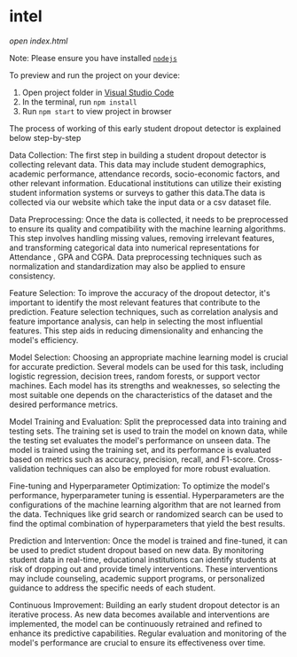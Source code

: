 
  # intel
  *open index.html*

  Note: Please ensure you have installed <code><a href="https://nodejs.org/en/download/">nodejs</a></code>

  To preview and run the project on your device:
  1) Open project folder in <a href="https://code.visualstudio.com/download">Visual Studio Code</a>
  2) In the terminal, run `npm install`
  3) Run `npm start` to view project in browser
  
The process of working of this early student dropout detector is explained below step-by-step

Data Collection:
The first step in building a student dropout detector is collecting relevant data. This data may include student demographics, academic performance, attendance records, socio-economic factors, and other relevant information. Educational institutions can utilize their existing student information systems or surveys to gather this data.The data is collected via our website which take the input data or a csv dataset file.

Data Preprocessing:
Once the data is collected, it needs to be preprocessed to ensure its quality and compatibility with the machine learning algorithms. This step involves handling missing values, removing irrelevant features, and transforming categorical data into numerical representations for Attendance , GPA and CGPA. Data preprocessing techniques such as normalization and standardization may also be applied to ensure consistency.

Feature Selection:
To improve the accuracy of the dropout detector, it's important to identify the most relevant features that contribute to the prediction. Feature selection techniques, such as correlation analysis and feature importance analysis, can help in selecting the most influential features. This step aids in reducing dimensionality and enhancing the model's efficiency.

Model Selection:
Choosing an appropriate machine learning model is crucial for accurate prediction. Several models can be used for this task, including logistic regression, decision trees, random forests, or support vector machines. Each model has its strengths and weaknesses, so selecting the most suitable one depends on the characteristics of the dataset and the desired performance metrics.

Model Training and Evaluation:
Split the preprocessed data into training and testing sets. The training set is used to train the model on known data, while the testing set evaluates the model's performance on unseen data. The model is trained using the training set, and its performance is evaluated based on metrics such as accuracy, precision, recall, and F1-score. Cross-validation techniques can also be employed for more robust evaluation.

Fine-tuning and Hyperparameter Optimization:
To optimize the model's performance, hyperparameter tuning is essential. Hyperparameters are the configurations of the machine learning algorithm that are not learned from the data. Techniques like grid search or randomized search can be used to find the optimal combination of hyperparameters that yield the best results.

Prediction and Intervention:
Once the model is trained and fine-tuned, it can be used to predict student dropout based on new data. By monitoring student data in real-time, educational institutions can identify students at risk of dropping out and provide timely interventions. These interventions may include counseling, academic support programs, or personalized guidance to address the specific needs of each student.

Continuous Improvement:
Building an early student dropout detector is an iterative process. As new data becomes available and interventions are implemented, the model can be continuously retrained and refined to enhance its predictive capabilities. Regular evaluation and monitoring of the model's performance are crucial to ensure its effectiveness over time.
  
